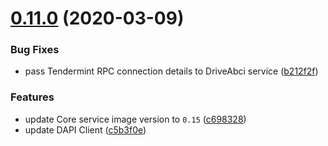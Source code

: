 # [0.11.0](https://github.com/dashevo/js-dp-services-ctl/compare/v0.10.0...v0.11.0) (2020-03-09)

### Bug Fixes

* pass Tendermint RPC connection details to DriveAbci service ([b212f2f](https://github.com/dashevo/js-dp-services-ctl/commit/b212f2f5a493234fcb04ea6204a80aff25692365))

### Features

* update Core service image version to `0.15` ([c698328](https://github.com/dashevo/js-dp-services-ctl/commit/c698328af92d22b5406746c9482c3d598febb3d6))
* update DAPI Client ([c5b3f0e](https://github.com/dashevo/js-dp-services-ctl/commit/c5b3f0eb2339272c8ed29fdec64ee4715e270f6f))
